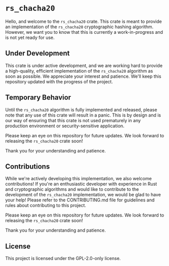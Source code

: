 # `rs_chacha20`
Hello, and welcome to the `rs_chacha20` crate. This crate is meant to provide an implementation of the `rs_chacha20` cryptographic hashing algorithm. However, we want you to know that this is currently a work-in-progress and is not yet ready for use.

## Under Development
This crate is under active development, and we are working hard to provide a high-quality, efficient implementation of the `rs_chacha20` algorithm as soon as possible. We appreciate your interest and patience. We'll keep this repository updated with the progress of the project.

## Temporary Behavior
Until the `rs_chacha20` algorithm is fully implemented and released, please note that any use of this crate will result in a panic. This is by design and is our way of ensuring that this crate is not used prematurely in any production environment or security-sensitive application.

Please keep an eye on this repository for future updates. We look forward to releasing the `rs_chacha20` crate soon!

Thank you for your understanding and patience.

## Contributions
While we're actively developing this implementation, we also welcome contributions! If you're an enthusiastic developer with experience in Rust and cryptographic algorithms and would like to contribute to the development of the `rs_chacha20` implementation, we would be glad to have your help! Please refer to the CONTRIBUTING.md file for guidelines and rules about contributing to this project.

Please keep an eye on this repository for future updates. We look forward to releasing the `rs_chacha20` crate soon!

Thank you for your understanding and patience.

## License
This project is licensed under the GPL-2.0-only license.
